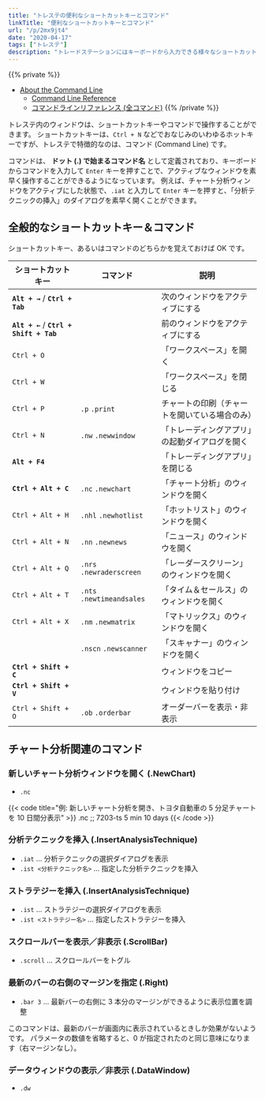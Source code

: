```yaml
---
title: "トレステの便利なショートカットキーとコマンド"
linkTitle: "便利なショートカットキーとコマンド"
url: "/p/2mx9jt4"
date: "2020-04-17"
tags: ["トレステ"]
description: "トレードステーションにはキーボードから入力できる様々なショートカットキーやコマンドが用意されており、マウスで GUI 操作を行わなくてもいろいろな画面操作を行えるようになっています。"
---
```


{{% private %}}
- [About the Command Line](http://help.tradestation.com/09_01/tradestationhelp/desktop/about_command_line.htm)
    - [Command Line Reference](http://help.tradestation.com/09_01/tradestationhelp/cl/command_line_ref_all.htm)
    - [コマンドラインリファレンス (全コマンド)](http://help.tradestation.com/09_05/Monex/jpn/TradeStationHelp/cl/command_line_ref_all.htm)
{{% /private %}}

トレステ内のウィンドウは、ショートカットキーやコマンドで操作することができます。
ショートカットキーは、`Ctrl + N` などでおなじみのいわゆるホットキーですが、トレステで特徴的なのは、コマンド (Command Line) です。

コマンドは、 __ドット (.) で始まるコマンド名__ として定義されており、キーボードからコマンドを入力して `Enter` キーを押すことで、アクティブなウィンドウを素早く操作することができるようになっています。
例えば、チャート分析ウィンドウをアクティブにした状態で、`.iat` と入力して `Enter` キーを押すと、「分析テクニックの挿入」のダイアログを素早く開くことができます。


全般的なショートカットキー＆コマンド
----

ショートカットキー、あるいはコマンドのどちらかを覚えておけば OK です。

| ショートカットキー | コマンド | 説明 |
| ---- | ---- | ---- |
| __`Alt + →`__ / __`Ctrl + Tab`__ | | 次のウィンドウをアクティブにする |
| __`Alt + ←`__ / __`Ctrl + Shift + Tab`__ | | 前のウィンドウをアクティブにする |
| `Ctrl + O` | | 「ワークスペース」を開く |
| `Ctrl + W` | | 「ワークスペース」を閉じる |
| `Ctrl + P` | `.p` `.print` | チャートの印刷（チャートを開いている場合のみ） |
| `Ctrl + N` | `.nw` `.newwindow` | 「トレーディングアプリ」の起動ダイアログを開く |
| __`Alt + F4`__ | | 「トレーディングアプリ」を閉じる |
| __`Ctrl + Alt + C`__ | `.nc` `.newchart` | 「チャート分析」のウィンドウを開く |
| `Ctrl + Alt + H` | `.nhl` `.newhotlist` | 「ホットリスト」のウィンドウを開く |
| `Ctrl + Alt + N` | `.nn` `.newnews` | 「ニュース」のウィンドウを開く |
| `Ctrl + Alt + Q` | `.nrs` `.newraderscreen` | 「レーダースクリーン」のウィンドウを開く |
| `Ctrl + Alt + T` | `.nts` `.newtimeandsales` | 「タイム＆セールス」のウィンドウを開く |
| `Ctrl + Alt + X` | `.nm` `.newmatrix` | 「マトリックス」のウィンドウを開く |
|  | `.nscn` `.newscanner` | 「スキャナー」のウィンドウを開く |
| __`Ctrl + Shift + C`__ | | ウィンドウをコピー |
| __`Ctrl + Shift + V`__ | | ウィンドウを貼り付け |
| `Ctrl + Shift + O` | `.ob` `.orderbar` | オーダーバーを表示・非表示 |


チャート分析関連のコマンド
----

### 新しいチャート分析ウィンドウを開く (.NewChart)

- `.nc`

{{< code title="例: 新しいチャート分析を開き、トヨタ自動車の 5 分足チャートを 10 日間分表示" >}}
.nc ;; 7203-ts 5 min 10 days
{{< /code >}}

### 分析テクニックを挿入 (.InsertAnalysisTechnique)

- `.iat` ... 分析テクニックの選択ダイアログを表示
- `.ist <分析テクニック名>` ... 指定した分析テクニックを挿入

### ストラテジーを挿入 (.InsertAnalysisTechnique)

- `.ist` ... ストラテジーの選択ダイアログを表示
- `.ist <ストラテジー名>` ... 指定したストラテジーを挿入

### スクロールバーを表示／非表示 (.ScrollBar)

- `.scroll` ... スクロールバーをトグル

### 最新のバーの右側のマージンを指定 (.Right)

- `.bar 3` ... 最新バーの右側に 3 本分のマージンができるように表示位置を調整

このコマンドは、最新のバーが画面内に表示されているときしか効果がないようです。
パラメータの数値を省略すると、0 が指定されたのと同じ意味になります（右マージンなし）。

### データウィンドウの表示／非表示 (.DataWindow)

- `.dw`


